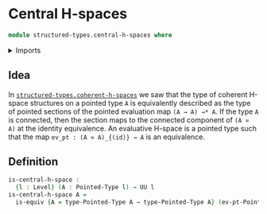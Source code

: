 # Central H-spaces

```agda
module structured-types.central-h-spaces where
```

<details><summary>Imports</summary>

```agda
open import structured-types.pointed-types
open import foundation.equivalences
open import foundation.universe-levels
```

</details>

## Idea

In [`structured-types.coherent-h-spaces`](structured-types.coherent-h-spaces.md) we saw that the type of coherent H-space structures on a pointed type `A` is equivalently described as the type of pointed sections of the pointed evaluation map `(A → A) →* A`. If the type `A` is connected, then the section maps to the connected component of `(A ≃ A)` at the identity equivalence. An evaluative H-space is a pointed type such that the map `ev_pt : (A ≃ A)_{(id)} → A` is an equivalence.

## Definition

```agda
is-central-h-space :
  {l : Level} (A : Pointed-Type l) → UU l
is-central-h-space A =
  is-equiv {A = type-Pointed-Type A → type-Pointed-Type A} (ev-pt-Pointed-Type A)
```

